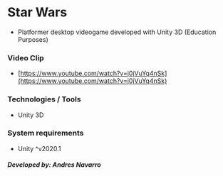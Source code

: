 # Star Wars

- Platformer desktop videogame developed with Unity 3D (Education Purposes)

### Video Clip

- [https://www.youtube.com/watch?v=j0jVuYq4nSk](https://www.youtube.com/watch?v=j0jVuYq4nSk)

### Technologies / Tools

- Unity 3D

### System requirements

- Unity ^v2020.1

##### Developed by: Andres Navarro
